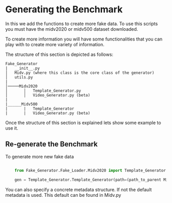 
# Generating the Benchmark

In this we add the functions to create more fake data. To use this scripts you must have the midv2020 or midv500 dataset downloaded.

To create more information you will have some functionalities that you can play with to create more variety of information.

The structure of this section is depicted as follows:

```
Fake_Generator
|   __init__.py    
│   Midv.py (where this class is the core class of the generator)
│   utils.py
|   
│─────Midv2020
│       │   Template_Generator.py
│       │   Video_Generator.py (beta)
|
|______Midv500
|       |   Template_Generator
|       |   Video_Generator.py (beta)
```

Once the structure of this section is explained lets show some example to use it.

## Re-generate the Benchmark

To generate more new fake data 
```python

    from Fake_Generator.Fake_Loader.Midv2020 import Template_Generator

    gen = Template_Generator.Template_Generator(path=(path_to_parent Midv2020 folder ["/home/cboned/MIDV2020/dataset"]))


```

You can also specify a concrete metadata structure. If not the default metadata is used. This default can be found in Midv.py
